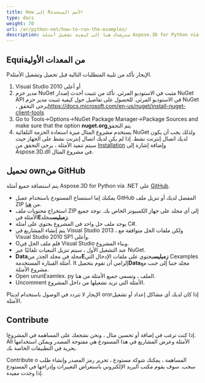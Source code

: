 ```yaml
---
title: How إلى Rالأمم المتحدة
type: docs
weight: 70
url: /ar/python-net/how-to-run-the-examples/
description: سنرشدك هنا إلى كيفية تشغيل أمثلة Aspose.3D for Python via .NET.
---
```

##  **Equiمن المعدات الأولية**
Pالإيجار تأكد من تلبية المتطلبات التالية قبل تحميل وتشغيل الأمثلة.

1. Visual Studio 2010 أو أعلى
1. مدير حزم NuGet مثبت في الاستوديو المرئي. تأكد من تثبيت أحدث إصدار NuGet API في الاستوديو المرئي. للحصول على تفاصيل حول كيفية تثبيت مدير حزم NuGet ، يرجى التحقق<https://docs.microsoft.com/en-us/nuget/install-nuget-client-tools>
1. Go to Tools->Options->NuGet Package Manager->Package Sources and make sure that the option **nuget.org**يتم التحقق
1. يستخدم مشروع المثال ميزة استعادة الحزمة التلقائية NuGet ولذلك يجب أن يكون لديك اتصال إنترنت نشط. إذا لم يكن لديك اتصال إنترنت نشط على الجهاز حيث سيتم تنفيذ الأمثلة ، يرجى التحقق من [Installation](/3d/ar/python-net/installation/) وإضافة إشارة إلى Aspose.3D.dll في مشروع المثال.
##  **تحميل ownمن GitHub**
يتم استضافة جميع أمثلة Aspose.3D for Python via .NET على [GitHub](https://github.com/aspose-3d/Aspose.3D-for-.NET).

- يمكنك إما استنساخ المستودع باستخدام عميل GitHub المفضل لديك أو تنزيل ملف ZIP من [هنا](https://github.com/aspose-3d/Aspose.3D-for-.NET/archive/master.zip).
- استخراج محتويات ملف ZIP إلى أي مجلد على جهاز الكمبيوتر الخاص بك. توجد جميع الأمثلة في**Eزمبليس**مجلد.
- يوجد ملف حل واحد في المشروع يحتوي على أمثلة C#.
- يتم إنشاء المشاريع في Visual Studio 2013 ، ولكن ملفات الحل متوافقة مع Visual Studio 2010 SP1 وأعلى.
- Oقلم ملف الحل في Visual Studio وبناء المشروع.
- عند التشغيل الأول ، سيتم تنزيل التبعيات تلقائيًا عبر NuGet.
- **Data**مجلد في مجلد الجذر من**Eزمبليس**يحتوي على ملفات الإدخال التي Cexamples أمثلة القيثارة المستخدمة. It إلزامي أن تقوم بتحميل**Data**مجلد جنبا إلى جنب مع مشروع الأمثلة.
- Open ununExamlex. py الملف ، وتسمى جميع الأمثلة من هنا.
- Uncomment الأمثلة التي تريد تشغيلها من داخل المشروع.

Pالإيجار لا تتردد في الوصول باستخدام لدينا ororإذا كان لديك أي مشاكل إعداد أو تشغيل الأمثلة.
##  **Contribute**
Iإذا كنت ترغب في إضافة أو تحسين مثال ، ونحن نشجعك على المساهمة في المشروع. All الأمثلة وعرض المشاريع في هذا المستودع هي مفتوحة المصدر ويمكن استخدامها بحرية في التطبيقات الخاصة بك.

Contribute o المساهمة ، يمكنك شوكة مستودع ، تحرير رمز المصدر وإنشاء طلب سحب. سوف يقوم مكتب البريد الإلكتروني باستعراض التغييرات وإدراجها في المستودع إذا وجدت مفيدة.
